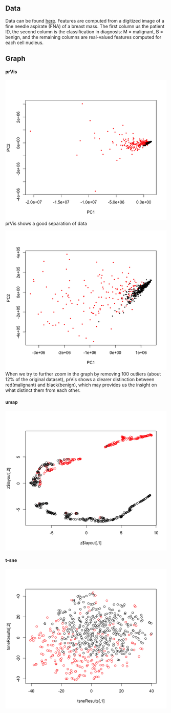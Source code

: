 ## Data
Data can be found [here](https://www.kaggle.com/uciml/breast-cancer-wisconsin-data). Features are computed from a digitized image of a fine needle aspirate (FNA) of a breast mass. The first column us the patient ID, the second column is the classification in diagnosis: M = malignant, B = benign, and the remaining columns are real-valued features computed for each cell nucleus.

## Graph
#### prVis
![](prVis_bc.png)
prVis shows a good separation of data <br/>

![](prVis_zoomin.png)
When we try to further zoom in the graph by removing 100 outliers (about 12% of the original dataset), prVis shows a clearer distinction between red(malignant) and black(benign), which may provides us the insight on what distinct them from each other.
#### umap
![](UMAP_BC.png)

#### t-sne
![](TSNE_bc.png)
